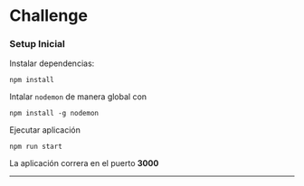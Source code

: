 # Challenge

### Setup Inicial

Instalar dependencias: 

```
npm install
```

Intalar `nodemon` de manera global con

```
npm install -g nodemon
```

Ejecutar aplicación

```
npm run start
```

La aplicación correra en el puerto **3000**

___